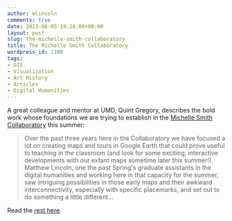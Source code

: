 ```yaml
---
author: mlincoln
comments: true
date: 2013-06-05 19:24:00+00:00
layout: post
slug: the-michelle-smith-collaboratory
title: The Michelle Smith Collaboratory
wordpress_id: 1100
tags:
- GIS
- Visualization
- Art History
- Articles
- Digital Humanities
---
```


A great colleague and mentor at UMD, Quint Gregory, describes the bold work whose foundations we are trying to establish in the [Michelle Smith Collaboratory](http://michellesmithcollaboratory.umd.edu/) this summer:


> Over the past three years here in the Collaboratory we have focused a lot on creating maps and tours in Google Earth that could prove useful to teaching in the classroom (and look for some exciting, interactive developments with our extant maps sometime later this summer!). Matthew Lincoln, one the past Spring's graduate assistants in the digital humanities and working here in that capacity for the summer, saw intriguing possibilities in those early maps and their awkward interconnectivity, especially with specific placemarks, and set out to do something a little different...


Read the [rest here](http://michellesmithcollaboratory.umd.edu/blog/seeing-unseen).


